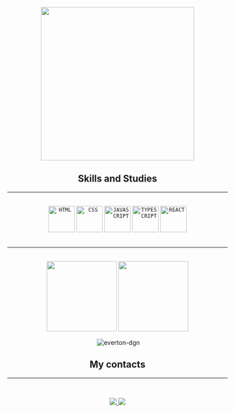<p align="center">
<img height="350px" src="https://user-images.githubusercontent.com/73148418/117094001-f085b380-ad38-11eb-86bc-c37b38757990.png"/>
</p>



<h2 align="center">Skills and Studies</h2>
<hr /> <br />
<div align="center">
<code><img height="60" src="https://cdn.iconscout.com/icon/free/png-256/html5-40-1175193.png" title="HTML"></code>
<code><img height="60" src="https://camo.githubusercontent.com/b059b3150634ebbb37fac310309b3c4a841b0ecdabcc7409c0067397f8a3931b/687474703a2f2f696f31332d686967682d6470692e61707073706f742e636f6d2f696d616765732f435353335f4c6f676f2e737667" title="CSS"></code> 
<code><img height="60" src="https://logospng.org/download/javascript/logo-javascript-icon-1024.png" title="JAVASCRIPT"></code> 
<code><img height="60" src="https://upload.wikimedia.org/wikipedia/commons/thumb/4/4c/Typescript_logo_2020.svg/1200px-Typescript_logo_2020.svg.png" title="TYPESCRIPT"></code>
<code><img height="60" src="https://cdn.auth0.com/blog/react-js/react.png" title="REACT"></code> 
</div>
<br />
<hr /> <br />

<div align="center">
  <img height="160em" align="center" src="https://github-readme-stats.vercel.app/api/top-langs/?username=DevFC-M&hide=php,handlebars&layout=compact&theme=dracula"> 
  <img height="160em" align="center" src="https://github-readme-stats.vercel.app/api?username=DevFC-M&show_icons=true&theme=dracula"> 
</div>

<br />

<div align="center">&nbsp;<img src="https://github-readme-streak-stats.herokuapp.com?user=DevFC-M&theme=dracula" alt="everton-dgn" /></div>

<h2 align="center"> My contacts </h2>
<hr /> <br />
<p align="center">
<a href="https://www.linkedin.com/in/dev-fcm/" target="blank"> 
  <img src="https://img.shields.io/badge/LinkedIn-0077B5?style=for-the-badge&logo=linkedin&logoColor=white"/>
</a>
<a href="mailto:felipecm13@outlook.com.br" target="blank"> 
  <img src="https://img.shields.io/badge/Gmail-D14836?style=for-the-badge&logo=gmail&logoColor=white"/>
</a>
</p>


<!--
**DevFC-M/DevFC-M** is a ✨ _special_ ✨ repository because its `README.md` (this file) appears on your GitHub profile.

Here are some ideas to get you started:

- 🔭 I’m currently working on ...
- 🌱 I’m currently learning ...
- 👯 I’m looking to collaborate on ...
- 🤔 I’m looking for help with ...
- 💬 Ask me about ...
- 📫 How to reach me: ...
- 😄 Pronouns: ...
- ⚡ Fun fact: ...
  -->
